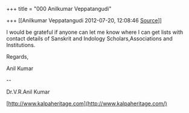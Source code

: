+++
title = "000 Anilkumar Veppatangudi"

+++
[[Anilkumar Veppatangudi	2012-07-20, 12:08:46 [Source](https://groups.google.com/g/bvparishat/c/w2v6-OZqCDM)]]



I would be grateful if anyone can let me know where I can get lists with contact details of Sanskrit and Indology Scholars,Associations and Institutions.

Regards,

Anil Kumar  

  

--  

Dr.V.R.Anil Kumar

[http://www.kalpaheritage.com](http://www.kalpaheritage.com/)

  

